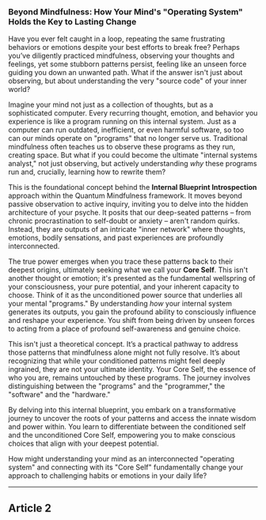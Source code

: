 ###  Beyond Mindfulness: How Your Mind's "Operating System" Holds the Key to Lasting Change
Have you ever felt caught in a loop, repeating the same frustrating behaviors or emotions despite your best efforts to break free? Perhaps you’ve diligently practiced mindfulness, observing your thoughts and feelings, yet some stubborn patterns persist, feeling like an unseen force guiding you down an unwanted path. What if the answer isn't just about observing, but about understanding the very "source code" of your inner world?

Imagine your mind not just as a collection of thoughts, but as a sophisticated computer. Every recurring thought, emotion, and behavior you experience is like a program running on this internal system. Just as a computer can run outdated, inefficient, or even harmful software, so too can our minds operate on "programs" that no longer serve us. Traditional mindfulness often teaches us to observe these programs as they run, creating space. But what if you could become the ultimate "internal systems analyst," not just observing, but actively understanding *why* these programs run and, crucially, learning how to rewrite them?

This is the foundational concept behind the **Internal Blueprint Introspection** approach within the Quantum Mindfulness framework. It moves beyond passive observation to active inquiry, inviting you to delve into the hidden architecture of your psyche. It posits that our deep-seated patterns – from chronic procrastination to self-doubt or anxiety – aren't random quirks. Instead, they are outputs of an intricate "inner network" where thoughts, emotions, bodily sensations, and past experiences are profoundly interconnected.

The true power emerges when you trace these patterns back to their deepest origins, ultimately seeking what we call your **Core Self**. This isn't another thought or emotion; it's presented as the fundamental wellspring of your consciousness, your pure potential, and your inherent capacity to choose. Think of it as the unconditioned power source that underlies all your mental "programs." By understanding *how* your internal system generates its outputs, you gain the profound ability to consciously influence and reshape your experience. You shift from being driven by unseen forces to acting from a place of profound self-awareness and genuine choice.

This isn't just a theoretical concept. It’s a practical pathway to address those patterns that mindfulness alone might not fully resolve. It’s about recognizing that while your conditioned patterns might feel deeply ingrained, they are not your ultimate identity. Your Core Self, the essence of who you are, remains untouched by these programs. The journey involves distinguishing between the "programs" and the "programmer," the "software" and the "hardware."

By delving into this internal blueprint, you embark on a transformative journey to uncover the roots of your patterns and access the innate wisdom and power within. You learn to differentiate between the conditioned self and the unconditioned Core Self, empowering you to make conscious choices that align with your deepest potential.

How might understanding your mind as an interconnected "operating system" and connecting with its "Core Self" fundamentally change your approach to challenging habits or emotions in your daily life?

---

## Article 2